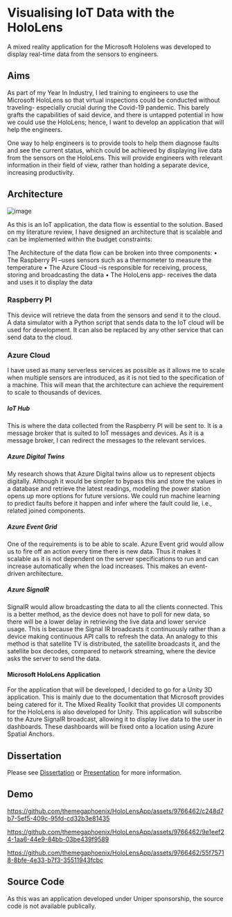 # Visualising IoT Data with the HoloLens
A mixed reality application for the Microsoft Hololens was developed to display real-time data from the sensors to engineers.

## Aims
As part of my Year In Industry, I led training to engineers to use the Microsoft HoloLens so that virtual inspections could be conducted without traveling- especially crucial during the Covid-19 pandemic. This barely grafts the capabilities of said device, and there is untapped potential in how we could use the HoloLens; hence, I want to develop an application that will help the engineers.

One way to help engineers is to provide tools to help them diagnose faults and see the current status, which could be achieved by displaying live data from the sensors on the HoloLens. This will provide engineers with relevant information in their field of view, rather than holding a separate device, increasing productivity.

## Architecture
![image](https://github.com/themegaphoenix/HoloLensApp/assets/9766462/8d4df250-c96b-461f-9736-3b02de9ebea3)

As this is an IoT application, the data flow is essential to the solution. Based on my literature review, I have designed an architecture that is scalable and can be implemented within the budget constraints:

 The Architecture of the data flow can be broken into three components:
•	The Raspberry PI –uses sensors such as a thermometer to measure the temperature
•	The Azure Cloud –is responsible for receiving, process, storing and broadcasting the data
•	The HoloLens app- receives the data and uses it to display the data

### Raspberry PI
This device will retrieve the data from the sensors and send it to the cloud. A data simulator with a Python script that sends data to the IoT cloud will be used for development. It can also be replaced by any other service that can send data to the cloud. 

### Azure Cloud
I have used as many serverless services as possible as it allows me to scale when multiple sensors are introduced, as it is not tied to the specification of a machine. This will mean that the architecture can achieve the requirement to scale to thousands of devices.
#####	IoT Hub
This is where the data collected from the Raspberry PI will be sent to. It is a message broker that is suited to IoT messages and devices. As it is a message broker, I can redirect the messages to the relevant services.
#####		Azure Digital Twins
My research shows that Azure Digital twins allow us to represent objects digitally. Although it would be simpler to bypass this and store the values in a database and retrieve the latest readings, modeling the power station opens up more options for future versions. We could run machine learning to predict faults before it happen and infer where the fault could lie, i.e., related joined components.
#####		Azure Event Grid
One of the requirements is to be able to scale. Azure Event grid would allow us to fire off an action every time there is new data. Thus it makes it scalable as it is not dependent on the server specifications to run and can increase automatically when the load increases. This makes an event-driven architecture.
#####		Azure SignalR
SignalR would allow broadcasting the data to all the clients connected. This is a better method, as the device does not have to poll for new data, so there will be a lower delay in retrieving the live data and lower service usage. This is because the Signal IR broadcasts it continuously rather than a device making continuous API calls to refresh the data. An analogy to this method is that satellite TV is distributed, the satellite broadcasts it, and the satellite box decodes, compared to network streaming, where the device asks the server to send the data.
####	Microsoft HoloLens Application
For the application that will be developed, I decided to go for a Unity 3D application. This is mainly due to the documentation that Microsoft provides being catered for it. The Mixed Reality Toolkit that provides UI components for the HoloLens is also developed for Unity. This application will subscribe to the Azure SignalR broadcast, allowing it to display live data to the user in dashboards. These dashboards will be fixed onto a location using Azure Spatial Anchors.


## Dissertation
Please see [Dissertation](Dissertation.pdf) or [Presentation](Presentation.pptx) for more information.

## Demo

https://github.com/themegaphoenix/HoloLensApp/assets/9766462/c248d7b7-5ef5-409c-95fd-cd32b3e81435


https://github.com/themegaphoenix/HoloLensApp/assets/9766462/9e1eef24-1aa6-44e9-84bb-03be439f9589


https://github.com/themegaphoenix/HoloLensApp/assets/9766462/55f75718-8bfe-4e33-b7f3-35511943fcbc



## Source Code
As this was an application developed under Uniper sponsorship, the source code is not available publically.




